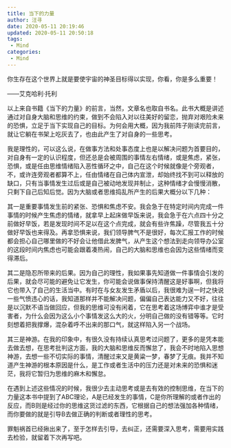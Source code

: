 ```yaml
---
title: 当下的力量
author: 汪寻
date: 2020-05-11 20:19:46
updated: 2020-05-11 20:50:18
tags:
 - Mind
categories:
 - Mind
---
```


你生存在这个世界上就是要使宇宙的神圣目标得以实现，你看，你是多么重要！

——艾克哈利·托利

<!-- more -->

以上来自书籍《当下的力量》的前言，当然，文章名也取自书名。此书大概是讲述通过对自身大脑和思维的约束，做到不会陷入对以往美好的留恋，抛弃对艰险未来的恐惧，立足于当下实现自己的目标。为何会用大概，因为我前阵子刚读完前言，就让它躺在书架上吃灰去了，也由此产生了对自身的一些思考。

我是理性的，可以这么说，在做事方法和处事态度上也是以解决问题为首要目的，对自身有一定的认识程度，但还总是会被周围的事情左右情绪，或是焦虑，紧张，恐惧，或是任由思维情绪陷入恶性循环之中，自己在这个时候就像是个旁观者，不，或许连旁观者都算不上，任由情绪在自己体内宣泄，却始终找不到可以释放的缺口，只有当事情发生过后或是自己被动地发现并制止，这种情绪才会慢慢消散，只剩下自己后知后觉。因为大脑或者思维捣乱所产生的后果大概分以下几种：

其一是重要事情发生前的紧张、恐惧和焦虑不安。我会急于在特定时间内完成一件事情的时候产生焦虑的情绪，就拿早上起床做早饭来说，我会急于在六点四十分之前做好早饭，若是发现时间不足以在这个点完成，就会有些许焦躁，尽管我五十分做好早饭也来得及。再拿恐惧来说，我们领导脾气不是很好，每次汇报工作的时候都会担心自己哪里做的不好会让他借此发脾气，从产生这个想法到走向领导办公室的这段时间内焦虑也可能会跟着凑热闹，自己的大脑和思维也会因为这些情绪而变得滞后。

其二是隐忍所带来的后果。因为自己的理性，我如果事先知道做一件事情会引发的后果，就会尽可能的避免让它发生，你可能会说做事保持清醒这是好事啊，但我将它也带入了自己的生活当中。有时在与女友发生矛盾以后，我很难为逞一时之快说一些气愤违心的话，我知道那样并不能解决问题，偏偏自己表达能力又不好，往往是以沉默不语当做回应，但我的思维可没有闲着，它在思考着这场博弈中谁才是受害者，为什么会因为这么小个事情发这么大的火，分明自己做的没有错等等。它时刻想着把我撑爆，混杂着呼不出来的那口气，就这样陷入另一个战场。

其三是神游。在我的印象中，有很久没有持续认真思考过问题了，更多的是凭本能去做去想，在思考批判这方面，我的大脑和思维反而懈怠了，我会不时地陷入思想神游，去想一些不切实际的事情，清醒过来又是黄粱一梦，春梦了无痕。我并不知道产生神游的根本原因是什么，是工作或者生活中的压力还是对未来的恐惧和迷茫，我将它暂归为思维的麻木和懈怠。

在遇到上述这些情况的时候，我很少去主动思考或是去有效的控制思维，在当下的力量这本书中提到了ABC理论，A是已经发生的事情，C是你所理解的或者作出的反应，而B则是经过你的思维这货过滤的东西，它根据自己的想法强加各种情绪，而你要做的就是引导B去做正确的判断或者理性的思考。

罪魁祸首已经揪出来了，至于怎样去引导，去纠正，还需要深入思考，需要用实践去检验，就留着下次再写吧。
